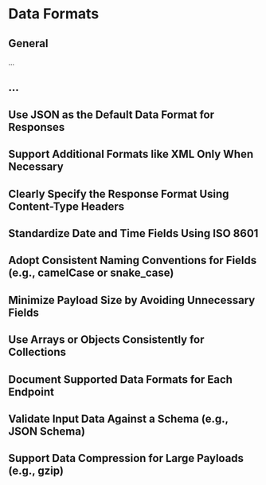 # Data Formats


## General

...


## ...

## Use JSON as the Default Data Format for Responses

## Support Additional Formats like XML Only When Necessary

## Clearly Specify the Response Format Using Content-Type Headers

## Standardize Date and Time Fields Using ISO 8601

## Adopt Consistent Naming Conventions for Fields (e.g., camelCase or snake_case)

## Minimize Payload Size by Avoiding Unnecessary Fields

## Use Arrays or Objects Consistently for Collections

## Document Supported Data Formats for Each Endpoint

## Validate Input Data Against a Schema (e.g., JSON Schema)

## Support Data Compression for Large Payloads (e.g., gzip)